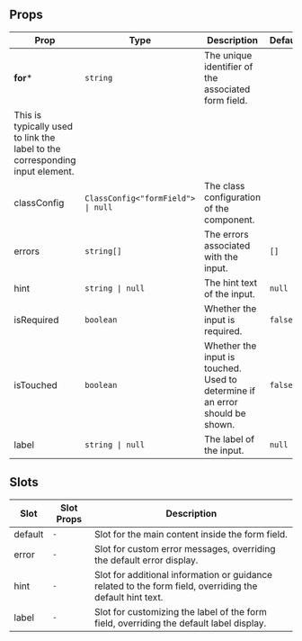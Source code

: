 <!-- This file is automatically generated, do not edit manually. -->

## Props

| Prop | Type | Description | Default |
| ---- | ---- | ----------- | ------- |
| **for*** | `string` | The unique identifier of the associated form field.
This is typically used to link the label to the corresponding input element. |  |
| classConfig | `ClassConfig<"formField"> \| null` | The class configuration of the component. |  |
| errors | `string[]` | The errors associated with the input. | `[]` |
| hint | `string \| null` | The hint text of the input. | `null` |
| isRequired | `boolean` | Whether the input is required. | `false` |
| isTouched | `boolean` | Whether the input is touched. Used to determine if an error should be shown. | `false` |
| label | `string \| null` | The label of the input. | `null` |


## Slots

| Slot | Slot Props | Description |
| --------- | ---- | ----------- |
| default | `-` | Slot for the main content inside the form field. |
| error | `-` | Slot for custom error messages, overriding the default error display. |
| hint | `-` | Slot for additional information or guidance related to the form field, overriding the default hint text. |
| label | `-` | Slot for customizing the label of the form field, overriding the default label display. |

